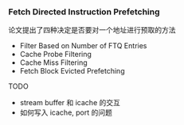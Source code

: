 ### Fetch Directed Instruction Prefetching
论文提出了四种决定是否要对一个地址进行预取的方法
* Filter Based on Number of FTQ Entries
* Cache Probe Filtering
* Cache Miss Filtering
* Fetch Block Evicted Prefetching

TODO
* stream buffer 和 icache 的交互
* 如何写入 icache, port 的问题